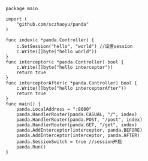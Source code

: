  

<pre>
    <code>  
package main

import (
    "github.com/sczhaoyu/panda"
)

func index(c *panda.Controller) {
    c.SetSession("hello", "world") //设置session
    c.Write([]byte("hello world"))
}
func interceptor(c *panda.Controller) bool {
    c.Write([]byte("hello interceptor"))
    return true
}
func interceptorAfter(c *panda.Controller) bool {
    c.Write([]byte("hello interceptorAfter"))
    return true
}
func main() {
    panda.LocalAddress = ":8080"
    panda.HandlerRouter(panda.CASUAL, "/", index)
    panda.HandlerRouter(panda.POST, "/post", index)
    panda.HandlerRouter(panda.GET, "/get", index)
    panda.AddInterceptor(interceptor, panda.BEFORE)
    panda.AddInterceptor(interceptor, panda.AFTER)
    panda.SessionSwitch = true //session开启
    panda.Run()
}
    </code>
</pre>
